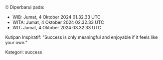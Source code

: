 ⏰ Diperbarui pada:
- WIB: Jumat, 4 Oktober 2024 01.32.33 UTC
- WITA: Jumat, 4 Oktober 2024 02.32.33 UTC
- WIT: Jumat, 4 Oktober 2024 03.32.33 UTC

Kutipan Inspiratif:
"Success is only meaningful and enjoyable if it feels like your own."


Kategori: success

